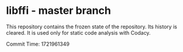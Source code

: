 # libffi - master branch

This repository contains the frozen state of the repository.
Its history is cleared. It is used only for static code
analysis with Codacy.

Commit Time: 1721961349